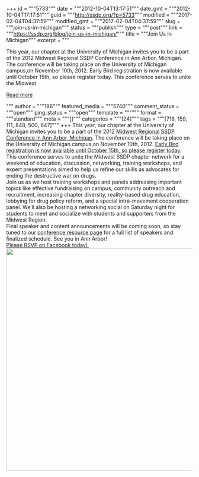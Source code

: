 +++
id = """5733"""
date = """2012-10-04T13:17:51"""
date_gmt = """2012-10-04T17:17:51"""
guid = """http://ssdp.org/?p=5733"""
modified = """2017-02-04T04:37:59"""
modified_gmt = """2017-02-04T04:37:59"""
slug = """join-us-in-michigan"""
status = """publish"""
type = """post"""
link = """https://ssdp.org/blog/join-us-in-michigan/"""
title = """Join Us In Michigan"""
excerpt = """<p>This year, our chapter at the University of Michigan invites you to be a part of the 2012 Midwest Regional SSDP Conference in Ann Arbor, Michigan. The conference will be taking place on the University of Michigan campus,on November 10th, 2012. Early Bird registration is now available until October 15th, so please register today. This conference serves to unite the Midwest</p>
<div class="h10"></div>
<p><a class="more-link2 flat" href="https://ssdp.org/blog/join-us-in-michigan/">Read more</a></p>
"""
author = """196"""
featured_media = """5740"""
comment_status = """open"""
ping_status = """open"""
template = """"""
format = """standard"""
meta = """[]"""
categories = """[24]"""
tags = """[716, 159, 111, 848, 500, 647]"""
+++
This year, our chapter at the University of Michigan invites you to be a part of the 2012 <a href="http://ssdp.org/events/2012-midwest-regional-ssdp-conference/">Midwest Regional SSDP Conference in Ann Arbor, Michigan</a>. The conference will be taking place on the University of Michigan campus,on November 10th, 2012. <a href="http://ssdp.org/events/2012-midwest-regional-ssdp-conference/">Early Bird registration is now available until October 15th, so please register today</a>.

<div>This conference serves to unite the Midwest SSDP chapter network for a weekend of education, discussion, networking, training workshops, and expert presentations aimed to help us refine our skills as advocates for ending the destructive war on drugs.</div>

<div></div>

<div>Join us as we host training workshops and panels addressing important topics like effective fundraising on campus, community outreach and recruitment, increasing chapter diversity, reality-based drug education, lobbying for drug policy reform, and a special intra-movement cooperation panel. We&#8217;ll also be hosting a networking social on Saturday night for students to meet and socialize with students and supporters from the Midwest Region.</div>

<div></div>

<div>Final speaker and content announcements will be coming soon, so stay tuned to our <a href="http://ssdp.org/events/2012-midwest-regional-ssdp-conference/">conference resource page</a> for a full list of speakers and finalized schedule. See you in Ann Arbor!</div>

<div></div>

<div><a href="https://www.facebook.com/events/256873941085599/?ref=ts">Please RSVP on Facebook today! </a></div>

<div><a href="/assets/2012/10/MWRCGraphic.jpg"><img class="aligncenter size-full wp-image-5734" title="MWRCGraphic" src="/assets/2012/10/MWRCGraphic.jpg" alt="" width="800" height="600" /></a></div>

<div></div>

<div></div>

<h2></h2>
